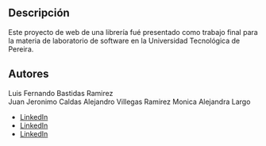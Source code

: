 ## Descripción
Este proyecto de web de una librería fué presentado como trabajo final para la materia de laboratorio de software en la Universidad Tecnológica de Pereira.

## Autores
Luis Fernando Bastidas Ramirez  
Juan Jeronimo Caldas
Alejandro Villegas Ramirez 
Monica Alejandra Largo 

- [LinkedIn](https://www.linkedin.com/in/alejandrovillegasramirez) 
- [LinkedIn](https://www.linkedin.com/in/monica-alejandra-largo-calvo-081b79253/)
- [LinkedIn](https://www.linkedin.com/in/luis-bastidas-0b36781a6/) 

